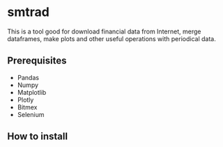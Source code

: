 # smtrad
This is a tool good for download financial data from Internet, merge dataframes, make plots and other useful operations with periodical data.

## Prerequisites
* Pandas
* Numpy
* Matplotlib
* Plotly
* Bitmex
* Selenium

## How to install

